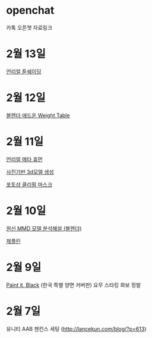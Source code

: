 # openchat
카톡 오픈챗 자료링크

# 2월 13일

[언리얼 툰쉐이딩](https://forums.unrealengine.com/development-discussion/rendering/1537277-toon-shading-models-stylized-rendering-experiments)

# 2월 12일

[블렌더 애드온 Weight Table](https://youtu.be/Q1yPAra_Bes)


# 2월 11일

[언리얼 메타 휴먼](https://youtu.be/_mpof3QZcJ8)

[사진기반 3d모델 생성](https://colab.research.google.com/drive/11z58bl3meSzo6kFqkahMa35G5jmh2Wgt)

[포토샵 클리핑 마스크](https://gkkl.tistory.com/70)

# 2월 10일

[원신 MMD 모델 분석해설 (블렌더)](https://youtu.be/ZRkpA7KPGk4)

[제플린](https://zeplin.io/)

# 2월 9일

[Paint it, Black](https://book.naver.com/bookdb/book_detail.nhn?bid=17848814) (한국 특별 양면 커버판) 요무 스타킹 화보 정발

# 2월 7일

유니티 AAB 젠킨스 세팅 (http://lancekun.com/blog/?p=613)
